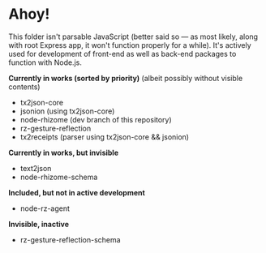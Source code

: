 # Ahoy!

This folder isn't parsable JavaScript (better said so — as most likely, along with root Express app, it won't function properly for a while). It's actively used for development of front-end as well as back-end packages to function with Node.js.


**Currently in works (sorted by priority)** (albeit possibly without visible contents)

- tx2json-core
- jsonion (using tx2json-core)
- node-rhizome (dev branch of this repository)
- rz-gesture-reflection
- tx2receipts (parser using tx2json-core && jsonion)


**Currently in works, but invisible**

- text2json
- node-rhizome-schema


**Included, but not in active development**
- node-rz-agent


**Invisible, inactive**

- rz-gesture-reflection-schema